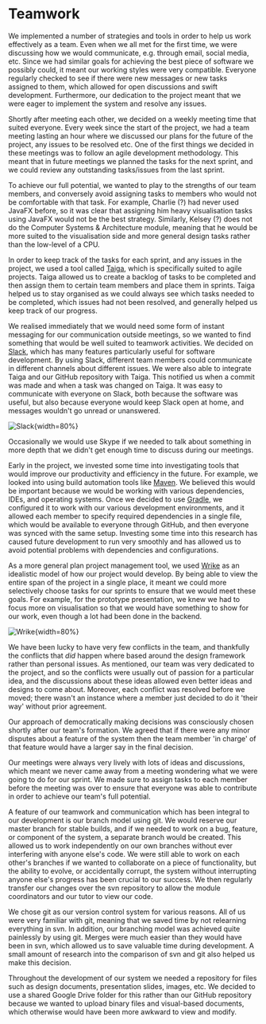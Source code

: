 # Teamwork #
<!-- Get some references -->

We implemented a number of strategies and tools in order to help us work effectively as a team. Even when we all met for the first time, we were discussing how we would communicate, e.g. through email, social media, etc. Since we had similar goals for achieving the best piece of software we possibly could, it meant our working styles were very compatible. Everyone regularly checked to see if there were new messages or new tasks assigned to them, which allowed for open discussions and swift development. Furthermore, our dedication to the project meant that we were eager to implement the system and resolve any issues.

Shortly after meeting each other, we decided on a weekly meeting time that suited everyone. Every week since the start of the project, we had a team meeting lasting an hour where we discussed our plans for the future of the project, any issues to be resolved etc. One of the first things we decided in these meetings was to follow an agile development methodology. This meant that in future meetings we planned the tasks for the next sprint, and we could review any outstanding tasks/issues from the last sprint.

To achieve our full potential, we wanted to play to the strengths of our team members, and conversely avoid assigning tasks to members who would not be comfortable with that task. For example, Charlie (?) had never used JavaFX before, so it was clear that assigning him heavy visualisation tasks using JavaFX would not be the best strategy. Similarly, Kelsey (?) does not do the Computer Systems & Architecture module, meaning that he would be more suited to the visualisation side and more general design tasks rather than the low-level of a CPU.

In order to keep track of the tasks for each sprint, and any issues in the project, we used a tool called [Taiga](https://tree.taiga.io), which is specifically suited to agile projects. Taiga allowed us to create a backlog of tasks to be completed and then assign them to certain team members and place them in sprints. Taiga helped us to stay organised as we could always see which tasks needed to be completed, which issues had not been resolved, and generally helped us keep track of our progress.

We realised immediately that we would need some form of instant messaging for our communication outside meetings, so we wanted to find something that would be well suited to teamwork activities. We decided on [Slack](https://slack.com), which has many features particularly useful for software development. By using Slack, different team members could communicate in different channels about different issues. We were also able to integrate Taiga and our GitHub repository with Taiga. This notified us when a commit was made and when a task was changed on Taiga. It was easy to communicate with everyone on Slack, both because the software was useful, but also because everyone would keep Slack open at home, and messages wouldn't go unread or unanswered.

![Slack](segments/slack.png){width=80%}

Occasionally we would use Skype if we needed to talk about something in more depth that we didn't get enough time to discuss during our meetings.

Early in the project, we invested some time into investigating tools that would improve our productivity and efficiency in the future. For example, we looked into using build automation tools like [Maven](https://maven.apache.org). We believed this would be important because we would be working with various dependencies, IDEs, and operating systems. Once we decided to use [Gradle](http://gradle.org), we configured it to work with our various development environments, and it allowed each member to specify required dependencies in a single file, which would be available to everyone through GitHub, and then everyone was synced with the same setup. Investing some time into this research has caused future development to run very smoothly and has allowed us to avoid potential problems with dependencies and configurations.

As a more general plan project management tool, we used [Wrike](https://www.wrike.com) as an idealistic model of how our project would develop. By being able to view the entire span of the project in a single place, it meant we could more selectively choose tasks for our sprints to ensure that we would meet these goals. For example, for the prototype presentation, we knew we had to focus more on visualisation so that we would have something to show for our work, even though a lot had been done in the backend.

![Wrike](segments/wrike.png){width=80%}

We have been lucky to have very few conflicts in the team, and thankfully the conflicts that *did* happen where based around the design framework rather than personal issues. As mentioned, our team was very dedicated to the project, and so the conflicts were usually out of passion for a particular idea, and the discussions about these ideas allowed even better ideas and designs to come about. Moreover, each conflict was resolved before we moved; there wasn't an instance where a member just decided to do it 'their way' without prior agreement.

Our approach of democratically making decisions was consciously chosen shortly after our team's formation. We agreed that if there were any minor disputes about a feature of the system then the team member 'in charge' of that feature would have a larger say in the final decision.

Our meetings were always very lively with lots of ideas and discussions, which meant we never came away from a meeting wondering what we were going to do for our sprint. We made sure to assign tasks to each member before the meeting was over to ensure that everyone was able to contribute in order to achieve our team's full potential.

A feature of our teamwork and communication which has been integral to our development is our branch model using git. We would reserve our master branch for stable builds, and if we needed to work on a bug, feature, or component of the system, a separate branch would be created. This allowed us to work independently on our own branches without ever interfering with anyone else's code. We were still able to work on each other's branches if we wanted to collaborate on a piece of functionality, but the ability to evolve, or accidentally corrupt, the system without interrupting anyone else's progress has been crucial to our success. We then regularly transfer our changes over the svn repository to allow the module coordinators and our tutor to view our code.

We chose git as our version control system for various reasons. All of us were very familiar with git, meaning that we saved time by not relearning everything in svn. In addition, our branching model was achieved quite painlessly by using git. Merges were much easier than they would have been in svn, which allowed us to save valuable time during development. A small amount of research into the comparison of svn and git also helped us make this decision.

Throughout the development of our system we needed a repository for files such as design documents, presentation slides, images, etc. We decided to use a shared Google Drive folder for this rather than our GitHub repository because we wanted to upload binary files and visual-based documents, which otherwise would have been more awkward to view and modify.
